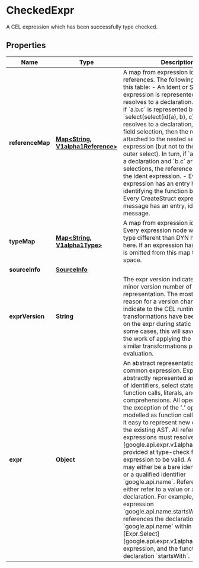 

# CheckedExpr

A CEL expression which has been successfully type checked.

## Properties

| Name | Type | Description | Notes |
|------------ | ------------- | ------------- | -------------|
|**referenceMap** | [**Map&lt;String, V1alpha1Reference&gt;**](V1alpha1Reference.md) | A map from expression ids to resolved references.  The following entries are in this table:  - An Ident or Select expression is represented here if it resolves to a   declaration. For instance, if &#x60;a.b.c&#x60; is represented by   &#x60;select(select(id(a), b), c)&#x60;, and &#x60;a.b&#x60; resolves to a declaration,   while &#x60;c&#x60; is a field selection, then the reference is attached to the   nested select expression (but not to the id or or the outer select).   In turn, if &#x60;a&#x60; resolves to a declaration and &#x60;b.c&#x60; are field selections,   the reference is attached to the ident expression. - Every Call expression has an entry here, identifying the function being   called. - Every CreateStruct expression for a message has an entry, identifying   the message. |  [optional] |
|**typeMap** | [**Map&lt;String, V1alpha1Type&gt;**](V1alpha1Type.md) | A map from expression ids to types.  Every expression node which has a type different than DYN has a mapping here. If an expression has type DYN, it is omitted from this map to save space. |  [optional] |
|**sourceInfo** | [**SourceInfo**](SourceInfo.md) |  |  [optional] |
|**exprVersion** | **String** | The expr version indicates the major / minor version number of the &#x60;expr&#x60; representation.  The most common reason for a version change will be to indicate to the CEL runtimes that transformations have been performed on the expr during static analysis. In some cases, this will save the runtime the work of applying the same or similar transformations prior to evaluation. |  [optional] |
|**expr** | **Object** | An abstract representation of a common expression.  Expressions are abstractly represented as a collection of identifiers, select statements, function calls, literals, and comprehensions. All operators with the exception of the &#39;.&#39; operator are modelled as function calls. This makes it easy to represent new operators into the existing AST.  All references within expressions must resolve to a [Decl][google.api.expr.v1alpha1.Decl] provided at type-check for an expression to be valid. A reference may either be a bare identifier &#x60;name&#x60; or a qualified identifier &#x60;google.api.name&#x60;. References may either refer to a value or a function declaration.  For example, the expression &#x60;google.api.name.startsWith(&#39;expr&#39;)&#x60; references the declaration &#x60;google.api.name&#x60; within a [Expr.Select][google.api.expr.v1alpha1.Expr.Select] expression, and the function declaration &#x60;startsWith&#x60;. |  [optional] |



